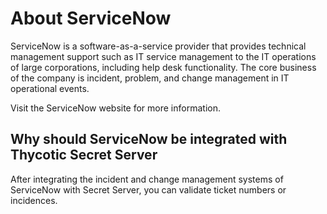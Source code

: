 [title]: # (Support)
[tags]: # (thycotic)
[priority]: # (100000)
[display]: # (1)
# About ServiceNow

ServiceNow is a software-as-a-service provider that provides technical management support such as IT service management to the IT operations of large corporations, including help desk functionality. The core business of the company is incident, problem, and change management in IT operational events.

Visit the ServiceNow website for more information.

## Why should ServiceNow be integrated with Thycotic Secret Server

After integrating the incident and change management systems of ServiceNow with Secret Server, you can validate ticket numbers or incidences.
